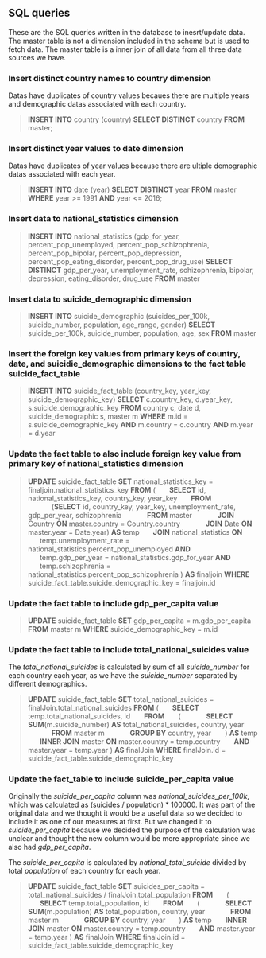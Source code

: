 ## SQL queries
These are the SQL queries written in the database to inesrt/update data. The master table is not a dimension included in the schema but is used to fetch data. The master table is a inner join of all data from all three data sources we have.


### Insert distinct country names to **country** dimension
Datas have duplicates of country values becaues there are multiple years and demographic datas associated with each country.
> **INSERT INTO** country (country) **SELECT DISTINCT** country **FROM** master;


### Insert distinct year values to **date** dimension
Datas have duplicates of year values because there are ultiple demographic datas associated with each year.
> **INSERT INTO** date (year) 
> **SELECT DISTINCT** year 
> **FROM** master 
> **WHERE** year >= 1991 **AND** year <= 2016;


### Insert data to **national_statistics** dimension
> **INSERT INTO** national_statistics (gdp_for_year, percent_pop_unemployed, percent_pop_schizophrenia, percent_pop_bipolar, percent_pop_depression, percent_pop_eating_disorder, percent_pop_drug_use)
> **SELECT DISTINCT** gdp_per_year, unemployment_rate, schizophrenia, bipolar, depression, eating_disorder, drug_use
> **FROM** master


### Insert data to **suicide_demographic** dimension
>**INSERT INTO** suicide_demographic (suicides_per_100k, suicide_number, population, age_range, gender)
>**SELECT** suicide_per_100k, suicide_number, population, age, sex
>**FROM** master


### Insert the foreign key values from primary keys of country, date, and suicidie_demographic dimensions to the fact table **suicide_fact_table**
>**INSERT INTO** suicide_fact_table (country_key, year_key, suicide_demographic_key)
>**SELECT** c.country_key, d.year_key, s.suicide_demographic_key
>**FROM**  country c, date d, suicide_demographic s, master m
>**WHERE** m.id = s.suicide_demographic_key
>**AND** m.country = c.country
>**AND** m.year = d.year


### Update the fact table to also include foreign key value from primary key of national_statistics dimension
>**UPDATE** suicide_fact_table
>**SET** national_statistics_key = finaljoin.national_statistics_key
>**FROM** (
>   &nbsp;&nbsp;&nbsp;&nbsp;&nbsp;&nbsp;**SELECT** id, national_statistics_key, country_key, year_key
>   &nbsp;&nbsp;&nbsp;&nbsp;&nbsp;&nbsp;**FROM** 
>   &nbsp;&nbsp;&nbsp;&nbsp;&nbsp;&nbsp;&nbsp;&nbsp;&nbsp;&nbsp;&nbsp;&nbsp;(**SELECT** id, country_key, year_key, unemployment_rate, gdp_per_year, schizophrenia
>   &nbsp;&nbsp;&nbsp;&nbsp;&nbsp;&nbsp;&nbsp;&nbsp;&nbsp;&nbsp;&nbsp;&nbsp;**FROM** master 
>   &nbsp;&nbsp;&nbsp;&nbsp;&nbsp;&nbsp;&nbsp;&nbsp;&nbsp;&nbsp;&nbsp;&nbsp;**JOIN** Country **ON** master.country = Country.country
>   &nbsp;&nbsp;&nbsp;&nbsp;&nbsp;&nbsp;&nbsp;&nbsp;&nbsp;&nbsp;&nbsp;&nbsp;**JOIN** Date **ON** master.year = Date.year) **AS** temp
>   &nbsp;&nbsp;&nbsp;&nbsp;&nbsp;&nbsp;**JOIN** national_statistics **ON** 
>   &nbsp;&nbsp;&nbsp;&nbsp;&nbsp;&nbsp;temp.unemployment_rate = national_statistics.percent_pop_unemployed **AND**
>   &nbsp;&nbsp;&nbsp;&nbsp;&nbsp;&nbsp;temp.gdp_per_year = national_statistics.gdp_for_year **AND**
>   &nbsp;&nbsp;&nbsp;&nbsp;&nbsp;&nbsp;temp.schizophrenia = national_statistics.percent_pop_schizophrenia
>   ) **AS** finaljoin
>**WHERE** suicide_fact_table.suicide_demographic_key = finaljoin.id


### Update the fact table to include gdp_per_capita value
>**UPDATE** suicide_fact_table
>**SET** gdp_per_capita = m.gdp_per_capita
>**FROM** master m
>**WHERE** suicide_demographic_key = m.id


### Update the fact table to include total_national_suicides value
The *total_national_suicides* is calculated by sum of all *suicide_number* for each country each year, as we have the *suicide_number* separated by different demographics.
>**UPDATE** suicide_fact_table
>**SET** total_national_suicides = finalJoin.total_national_suicides
>**FROM**
>(
>    &nbsp;&nbsp;&nbsp;&nbsp;&nbsp;&nbsp;**SELECT** temp.total_national_suicides, id
>    &nbsp;&nbsp;&nbsp;&nbsp;&nbsp;&nbsp;**FROM** 
>    &nbsp;&nbsp;&nbsp;&nbsp;&nbsp;&nbsp;(
>        &nbsp;&nbsp;&nbsp;&nbsp;&nbsp;&nbsp;&nbsp;&nbsp;&nbsp;&nbsp;&nbsp;&nbsp;**SELECT** **SUM**(m.suicide_number) **AS** total_national_suicides, country, year
>        &nbsp;&nbsp;&nbsp;&nbsp;&nbsp;&nbsp;&nbsp;&nbsp;&nbsp;&nbsp;&nbsp;&nbsp;**FROM** master m
>        &nbsp;&nbsp;&nbsp;&nbsp;&nbsp;&nbsp;&nbsp;&nbsp;&nbsp;&nbsp;&nbsp;&nbsp;**GROUP BY** country, year
>    &nbsp;&nbsp;&nbsp;&nbsp;&nbsp;&nbsp;) **AS** temp
>    &nbsp;&nbsp;&nbsp;&nbsp;&nbsp;&nbsp;**INNER JOIN** master **ON** master.country = temp.country
>    &nbsp;&nbsp;&nbsp;&nbsp;&nbsp;&nbsp;**AND** master.year = temp.year
>) **AS** finalJoin
>**WHERE** finalJoin.id = suicide_fact_table.suicide_demographic_key


### Update the fact_table to include suicide_per_capita value
Originally the *suicide_per_capita* column was *national_suicides_per_100k*, which was calculated as (suicides / population) * 100000. It was part of the original data and we thought it would be a useful data so we decided to include it as one of our measures at first. But we changed it to *suicide_per_capita* because we decided the purpose of the calculation was unclear and thought the new column would be more appropriate since we also had *gdp_per_capita*. 

The *suicide_per_capita* is calculated by *national_total_suicide* divided by total *population* of each country for each year.
>**UPDATE** suicide_fact_table
>**SET** suicides_per_capita = total_national_suicides / finalJoin.total_population
>**FROM**
>   &nbsp;&nbsp;&nbsp;&nbsp;&nbsp;&nbsp;(
>   &nbsp;&nbsp;&nbsp;&nbsp;&nbsp;&nbsp;**SELECT** temp.total_population, id
>   &nbsp;&nbsp;&nbsp;&nbsp;&nbsp;&nbsp;**FROM** 
>   &nbsp;&nbsp;&nbsp;&nbsp;&nbsp;&nbsp;(
>       &nbsp;&nbsp;&nbsp;&nbsp;&nbsp;&nbsp;&nbsp;&nbsp;&nbsp;&nbsp;&nbsp;&nbsp;**SELECT SUM**(m.population) **AS** total_population, country, year
>       &nbsp;&nbsp;&nbsp;&nbsp;&nbsp;&nbsp;&nbsp;&nbsp;&nbsp;&nbsp;&nbsp;&nbsp;**FROM** master m
>       &nbsp;&nbsp;&nbsp;&nbsp;&nbsp;&nbsp;&nbsp;&nbsp;&nbsp;&nbsp;&nbsp;&nbsp;**GROUP BY** country, year
>   &nbsp;&nbsp;&nbsp;&nbsp;&nbsp;&nbsp;) **AS** temp
>   &nbsp;&nbsp;&nbsp;&nbsp;&nbsp;&nbsp;**INNER JOIN** master **ON** master.country = temp.country
>   &nbsp;&nbsp;&nbsp;&nbsp;&nbsp;&nbsp;**AND** master.year = temp.year
>) **AS** finalJoin
>**WHERE** finalJoin.id = suicide_fact_table.suicide_demographic_key
